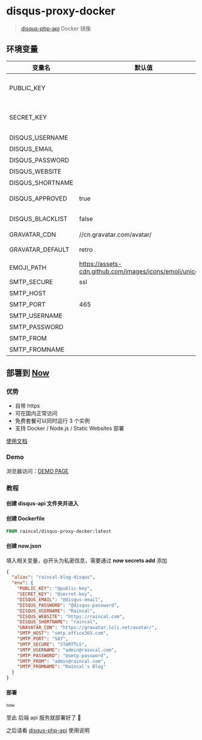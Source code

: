 # disqus-proxy-docker

> [disqus-php-api](https://github.com/fooleap/disqus-php-api) Docker 镜像

## 环境变量

| 变量名           | 默认值                                                    | 描述                                                                                 |
| ---------------- | --------------------------------------------------------- | ------------------------------------------------------------------------------------ |
| PUBLIC_KEY       |                                                           | Disqus APP 公钥，在 https://disqus.com/api/applications/ 申请注册后获得              |
| SECRET_KEY       |                                                           | Disqus APP 私钥，在 https://disqus.com/api/applications/ 申请注册后获得              |
| DISQUS_USERNAME  |                                                           | Disqus 用户名                                                                        |
| DISQUS_EMAIL     |                                                           | Disqus 注册邮箱，重要                                                                |
| DISQUS_PASSWORD  |                                                           | Disqus 密码，重要                                                                    |
| DISQUS_WEBSITE   |                                                           | 网站域名，如：'https://raincal.com'                                                  |
| DISQUS_SHORTNAME |                                                           | 网站在 Disqus 对应的 shortname                                                       |
| DISQUS_APPROVED  | true                                                      | 评论是否免审核，true 即跳过评论预审核，false 则按后台设置                            |
| DISQUS_BLACKLIST | false                                                     | 评论发表应用官方的 IP 黑名单，true 即启用，false 则跳过                              |
| GRAVATAR_CDN     | //cn.gravatar.com/avatar/                                 | Gravatar 头像 CDN                                                                    |
| GRAVATAR_DEFAULT | retro                                                     | Gravatar 默认头像，即 d 参数，可参考 https://www.gravatar.com/site/implement/images/ |
| EMOJI_PATH       | https://assets-cdn.github.com/images/icons/emoji/unicode/ | Emoji 表情 PNG 资源路径                                                              |
| SMTP_SECURE      | ssl                                                       | 安全协议                                                                             |
| SMTP_HOST        |                                                           | 邮箱服务器                                                                           |
| SMTP_PORT        | 465                                                       | 端口号                                                                               |
| SMTP_USERNAME    |                                                           | SMTP 登录的账号，即邮箱号                                                            |
| SMTP_PASSWORD    |                                                           | SMTP 登录的账号，即邮箱密码                                                          |
| SMTP_FROM        |                                                           | 发件人的邮箱地址，可以留空                                                           |
| SMTP_FROMNAME    |                                                           | 发件人的名称，可以留空                                                               |

## 部署到 [Now](https://zeit.co/now)

### 优势

- 自带 https
- 可在国内正常访问
- 免费套餐可以同时运行 3 个实例
- 支持 Docker / Node.js / Static Websites 部署

[使用文档](https://zeit.co/docs)

### Demo

浏览器访问：[DEMO PAGE](https://raincal.com/post/vscode-icon-share/)

### 教程

#### 创建 disqus-api 文件夹并进入

#### 创建 Dockerfile

```Dockerfile
FROM raincal/disqus-proxy-docker:latest
```

#### 创建 now.json

填入相关变量，@开头为私密信息，需要通过 **now secrets add** 添加

```json
{
  "alias": "raincal-blog-disqus",
  "env": {
    "PUBLIC_KEY": "@public-key",
    "SECRET_KEY": "@secret-key",
    "DISQUS_EMAIL": "@disqus-email",
    "DISQUS_PASSWORD": "@disqus-password",
    "DISQUS_USERNAME": "Raincal",
    "DISQUS_WEBSITE": "https://raincal.com",
    "DISQUS_SHORTNAME": "raincal",
    "GRAVATAR_CDN": "https://gravatar.loli.net/avatar/",
    "SMTP_HOST": "smtp.office365.com",
    "SMTP_PORT": "587",
    "SMTP_SECURE": "STARTTLS",
    "SMTP_USERNAME": "admin@raincal.com",
    "SMTP_PASSWORD": "@smtp-password",
    "SMTP_FROM": "admin@raincal.com",
    "SMTP_FROMNAME": "Raincal's Blog"
  }
}  
```

#### 部署

```bash
now
```

至此 后端 api 服务就部署好了 🎉

之后请看 [disqus-php-api](https://github.com/fooleap/disqus-php-api) 使用说明